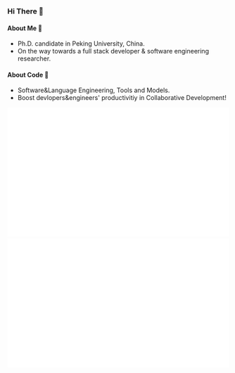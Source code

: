 ### Hi There 👋

#### About Me 🤔 
- Ph.D. candidate in Peking University, China.
- On the way towards a full stack developer & software engineering researcher.

#### About Code 🔭 

- Software&Language Engineering, Tools and Models.
- Boost devlopers&engineers' productivitiy in Collaborative Development!

![](https://github.com/Symbolk/github-stats/blob/master/generated/overview.svg)
![](https://github.com/Symbolk/github-stats/blob/master/generated/languages.svg)

<!--
**Symbolk/Symbolk** is a ✨ _special_ ✨ repository because its `README.md` (this file) appears on your GitHub profile.

- 🔭 I’m currently working on ...
- 🌱 I’m currently learning ...
- 👯 I’m looking to collaborate on ...
- 🤔 I’m looking for help with ...
- 💬 Ask me about ...
- 📫 How to reach me: ...
- 😄 Pronouns: ...
- ⚡ Fun fact: ...
-->
